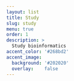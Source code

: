```yaml
---
layout: list
title: Study
slug: study
menu: true
order: 1
description: >
  Study bioinformatics
accent_color: '#268bd2'
accent_image:
  background: '#202020'
  overlay:    false
---
```

